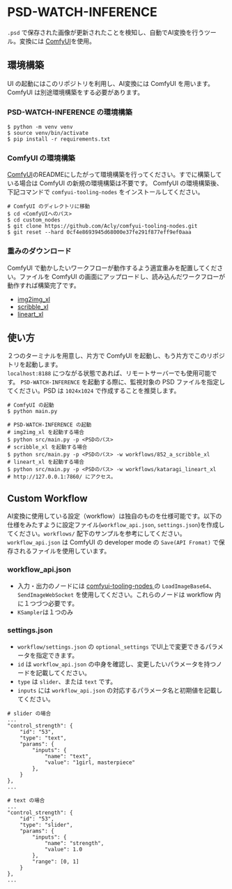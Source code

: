 # PSD-WATCH-INFERENCE
`.psd` で保存された画像が更新されたことを検知し、自動でAI変換を行うツール。変換には [ComfyUI](https://github.com/comfyanonymous/ComfyUI)を使用。

## 環境構築
UI の起動にはこのリポジトリを利用し、AI変換には ComfyUI を用います。ComfyUI は別途環境構築をする必要があります。

### PSD-WATCH-INFERENCE の環境構築
```
$ python -m venv venv
$ source venv/bin/activate
$ pip install -r requirements.txt
```

### ComfyUI の環境構築
[ComfyUI](https://github.com/comfyanonymous/ComfyUI)のREADMEにしたがって環境構築を行ってください。すでに構築している場合は ComfyUI の新規の環境構築は不要です。
ComfyUI の環境構築後、下記コマンドで `comfyui-tooling-nodes` をインストールしてください。
```
# ComfyUI のディレクトリに移動
$ cd <ComfyUIへのパス>
$ cd custom_nodes
$ git clone https://github.com/Acly/comfyui-tooling-nodes.git
$ git reset --hard 0cf4e8693945d68000e37fe291f877eff9ef0aaa
```

### 重みのダウンロード
ComfyUI で動かしたいワークフローが動作するよう適宜重みを配置してください。ファイルを ComfyUI の画面にアップロードし、読み込んだワークフローが動作すれば構築完了です。
- [img2img_xl](workflows/img2img_xl/workflow_api_debug.json)
- [scribble_xl](workflows/852_a_scribble_xl/workflow_api_debug.json)
- [lineart_xl](workflows/kataragi_lineart_xl/workflow_api_debug.json)


## 使い方
２つのターミナルを用意し、片方で ComfyUI を起動し、もう片方でこのリポジトリを起動します。  
`localhost:8188` につながる状態であれば、リモートサーバーでも使用可能です。
`PSD-WATCH-INFERENCE` を起動する際に、監視対象の PSD ファイルを指定してください。PSD は `1024x1024` で作成することを推奨します。
```
# ComfyUI の起動
$ python main.py

# PSD-WATCH-INFERENCE の起動
# img2img_xl を起動する場合
$ python src/main.py -p <PSDのパス>
# scribble_xl を起動する場合
$ python src/main.py -p <PSDのパス> -w workflows/852_a_scribble_xl
# lineart_xl を起動する場合
$ python src/main.py -p <PSDのパス> -w workflows/kataragi_lineart_xl
# http://127.0.0.1:7860/ にアクセス。
```


## Custom Workflow
AI変換に使用している設定（workflow）は独自のものを仕様可能です。以下の仕様をみたすように設定ファイル(`workflow_api.json`, `settings.json`)を作成してください。`workflows/` 配下のサンプルを参考にしてください。
`workflow_api.json` は ComfyUI の developer mode の `Save(API Fromat)` で保存されるファイルを使用しています。

### workflow_api.json
- 入力・出力のノードには [comfyui-tooling-nodes
](https://github.com/Acly/comfyui-tooling-nodes) の `LoadImageBase64`、 `SendImageWebSocket` を使用してください。これらのノードは workflow 内に１つづつ必要です。
- `KSampler`は１つのみ

### settings.json
- `workflow/settings.json` の `optional_settings` でUI上で変更できるパラメータを指定できます。
- `id` は `workflow_api.json` の中身を確認し、変更したいパラメータを持つノードを記載してください。
- `type` は `slider`、または `text` です。
- `inputs` には `workflow_api.json` の対応するパラメータ名と初期値を記載してください。
```
# slider の場合
...
"control_strength": {
    "id": "53",
    "type": "text",
    "params": {
        "inputs": {
            "name": "text",
            "value": "1girl, masterpiece"
        },
    }
},
...

# text の場合
...
"control_strength": {
    "id": "53",
    "type": "slider",
    "params": {
        "inputs": {
            "name": "strength",
            "value": 1.0
        },
        "range": [0, 1]
    }
},
...
```
